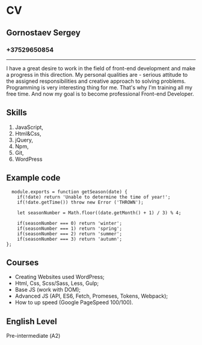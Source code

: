 # CV
## Gornostaev Sergey
### +37529650854
---
I have a great desire to work in the field of front-end development and make a progress in this direction. My personal qualities are - serious attitude to the assigned responsibilities and creative approach to solving problems. Programming is very interesting thing for me. That's why I'm training all my free time. And now my goal is to become professional Front-end Developer.
## Skills
1. JavaScript,
2. Html&Css,
3. jQuery,
4. Npm,
5. Git,
6. WordPress
## Example code

```
  module.exports = function getSeason(date) {
    if(!date) return 'Unable to determine the time of year!';
    if(!date.getTime()) throw new Error ('THROWN');

    let seasonNumber = Math.floor((date.getMonth() + 1) / 3) % 4;

    if(seasonNumber === 0) return 'winter';
    if(seasonNumber === 1) return 'spring';
    if(seasonNumber === 2) return 'summer';
    if(seasonNumber === 3) return 'autumn';
};
```
## Courses
* Creating Websites used WordPress;
* Html, Css, Scss/Sass, Less, Gulp;
* Base JS (work with DOM);
* Advanced JS (API, ES6, Fetch, Promeses, Tokens, Webpack);
* How to up speed (Google PageSpeed 100/100).
## English Level
Pre-intermediate (А2)

